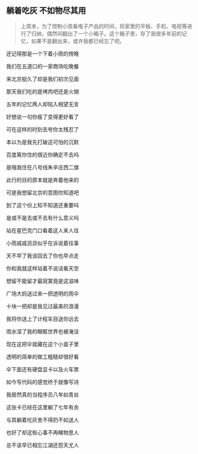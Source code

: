 ## 躺着吃灰 不如物尽其用

>上周末，为了控制小孩看电子产品的时间，将家里的平板、手机、电视等进行了归纳，偶然间翻出了一个小箱子。这个箱子里，存了我很多年前的记忆，如果不是翻出来，或许我都已经忘了吧。

还记得那是一个下着小雨的傍晚

我们在五道口的一家商场吃晚餐

来北京挺久了却是我们初次见面

那天我们吃的是烤肉吧还是火锅

五年的记忆两人却陷入相望无言

好想说一句你瘦了变得更好看了

可在这样的时刻去夸你太残忍了

本以为是我先打破这可怕的沉默

百度离你住的很近你确定不去吗

是哦我住在八号线朱辛庄西二旗

此行的目的原本就是奔着他来的

可是我想留北京的意图你知道吧

到了这个份上知不知道还重要吗

是或不是去或不去有什么意义吗

站在星巴克门口看着这人来人往

小雨戚戚沥沥似乎在诉说着往事

天不早了我该回去了你也早点走

你和我就这样站着不说话看天空

想留不能留才最寂寞竟是这滋味

广场大妈送过来一把透明的雨伞

十块一把却是我见过最美的浪漫

我将你送上了计程车目送你远去

雨水湿了我的眼眶世界也被淹没

现在这把伞就藏在这个小盒子里

透明的简单的做工粗糙却很好看

伞下面还有硬盘显卡以及火车票

如今写代码的感觉终于就像写诗

我居然真的当程序员八年如青丝

这张卡已经在这里躺了七年有余

与其躺着吃灰舍不得扔不如送人

也好了却这桩心事不再睹物思人

总不该早已相忘江湖还怨天尤人
